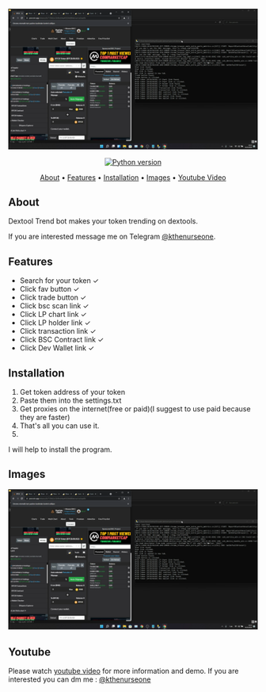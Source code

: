 <p align="center"><a href="https://youtu.be/-ivDla92_Sw" target="_blank"><img src="https://github.com/kthenurseone/poocoin_trendbot/blob/main/1.png?raw=true"></a></p>

<p align="center">
    <a href="https://www.python.org/downloads/release/python-380/"><img src="https://img.shields.io/badge/python-3.8-blue.svg?style=plastic" alt="Python version"></a>
</p>

<p align="center">
  <a href="#about">About</a>
  •
  <a href="#features">Features</a>
  •
  <a href="#installation">Installation</a>
  •
  <a href="#images">Images</a>
  •
  <a href="#youtube">Youtube Video</a>
</p>

## About
Dextool Trend bot makes your token trending on dextools.

If you are interested message me on Telegram [@kthenurseone](https://t.me/kthenurseone). 

## Features
- Search for your token ✓
- Click fav button ✓
- Click trade button ✓
- Click bsc scan link ✓
- Click LP chart link ✓
- Click LP holder link ✓
- Click transaction link ✓
- Click BSC Contract link ✓
- Click Dev Wallet link ✓




## Installation
1) Get token address of your token
2) Paste them into the settings.txt
3) Get proxies on the internet(free or paid)(I suggest to use paid because they are faster)
4) That's all you can use it.
5) 
I will help to install the program.


## Images
![Poocoin_Trendbot](https://github.com/kthenurseone/poocoin_trendbot/blob/main/1.png?raw=true)



## Youtube
Please watch [youtube video](https://youtu.be/-ivDla92_Sw) for more information and demo. If you are interested you can dm me : [@kthenurseone](https://t.me/kthenurseone)
